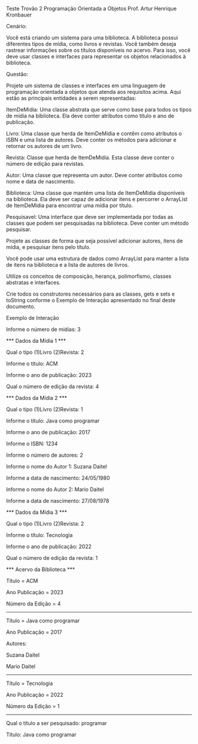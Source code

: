 Teste Trovão 2
Programação Orientada a Objetos
Prof. Artur Henrique Kronbauer

Cenário:

Você está criando um sistema para uma biblioteca. A biblioteca possui diferentes tipos de mídia, como livros e revistas. Você também deseja rastrear informações sobre os títulos disponíveis no acervo. Para isso, você deve usar classes e interfaces para representar os objetos relacionados à biblioteca.

Questão:

Projete um sistema de classes e interfaces em uma linguagem de programação orientada a objetos que atenda aos requisitos acima. Aqui estão as principais entidades a serem representadas:

ItemDeMidia: Uma classe abstrata que serve como base para todos os tipos de mídia na biblioteca. Ela deve conter atributos como título e ano de publicação.

Livro: Uma classe que herda de ItemDeMidia e contêm como atributos o ISBN e uma lista de autores. Deve conter os métodos para adicionar e retornar os autores de um livro.

Revista: Classe que herda de ItemDeMidia. Esta classe deve conter o número de edição para revistas.

Autor: Uma classe que representa um autor. Deve conter atributos como nome e data de nascimento.

Biblioteca: Uma classe que mantém uma lista de ItemDeMidia disponíveis na biblioteca. Ela deve ser capaz de adicionar itens e percorrer o ArrayList de ItemDeMidia para encontrar uma mídia por título.

Pesquisavel: Uma interface que deve ser implementada por todas as classes que podem ser pesquisadas na biblioteca. Deve conter um método pesquisar.

Projete as classes de forma que seja possível adicionar autores, itens de mídia, e pesquisar itens pelo título.

Você pode usar uma estrutura de dados como ArrayList para manter a lista de itens na biblioteca e a lista de autores de livros.

Utilize os conceitos de composição, herança, polimorfismo, classes abstratas e interfaces.

Crie todos os construtores necessários para as classes, gets e sets e toString conforme o Exemplo de Interação apresentado no final deste documento.

Exemplo de Interação

Informe o número de mídias: 3

*** Dados da Mídia 1 ***

Qual o tipo (1)Livro (2)Revista: 2

Informe o título: ACM

Informe o ano de publicação: 2023

Qual o número de edição da revista: 4

*** Dados da Mídia 2 ***

Qual o tipo (1)Livro (2)Revista: 1

Informe o título: Java como programar

Informe o ano de publicação: 2017

Informe o ISBN: 1234

Informe o número de autores: 2

Informe o nome do Autor 1: Suzana Daitel

Informe a data de nascimento: 24/05/1980

Informe o nome do Autor 2: Mario Daitel

Informe a data de nascimento: 27/08/1978

*** Dados da Mídia 3 ***

Qual o tipo (1)Livro (2)Revista: 2

Informe o título: Tecnologia

Informe o ano de publicação: 2022

Qual o número de edição da revista: 1

*** Acervo da Biblioteca ***

Título = ACM 

Ano Publicação = 2023

Número da Edição = 4

----------

Título = Java como programar 

Ano Publicação = 2017

Autores: 

Suzana Daitel 

Mario Daitel 

----------

Título = Tecnologia 

Ano Publicação = 2022

Número da Edição = 1

----------

Qual o título a ser pesquisado: programar

Título: Java como programar

